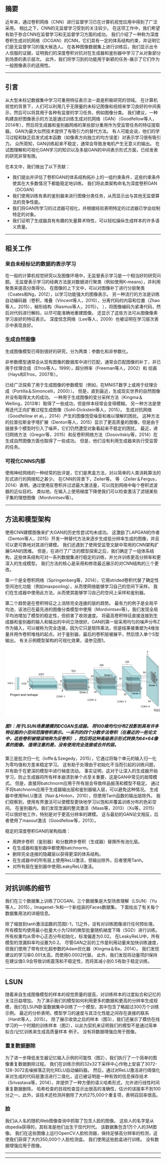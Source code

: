 ## 摘要

近年来，通过卷积网络（CNN）进行监督学习已在计算机视觉应用中得到了广泛采用。 相比之下，CNN的无监督学习受到的关注较少。 在这项工作中，我们希望有助于弥合CNN在监督学习和无监督学习方面的成功。 我们介绍了一种称为深度卷积生成对抗网络（DCGAN）的CNN，它们具有一定的体系结构约束，并证明它们是无监督学习的强大候选人。 在各种图像数据集上进行训练后，我们显示出令人信服的证据，证明我们的深度卷积对抗对在生成器和鉴别器中学习了从对象部分到场景的表示层次。 此外，我们将学习到的功能用于新颖的任务-展示了它们作为一般图像表示的适用性。

---

## 引言

从大型未标记数据集中学习可重用特征表示法一直是积极研究的领域。 在计算机视觉的背景下，人们可以利用几乎无限量的未标记图像和视频来学习良好的中间表示，然后可以将其用于各种有监督的学习任务，例如图像分类。 我们建议，一种构建良好图像表示的方法是通过训练生成对抗网络（GAN）（Goodfellow等人，2014年），然后将生成器和鉴别器网络的某些部分重用作为受监管任务的特征提取器。  GAN为最大似然技术提供了有吸引力的替代方法。
有人可能会说，他们的学习过程和缺乏启发式成本函数（如像素方向独立的均方误差）对表示学习很有吸引力。 众所周知，GAN训练起来不稳定，通常会导致发电机产生无意义的输出。
在试图理解和可视化GAN学习的知识以及多层GAN的中间表示形式方面，已经发表的研究非常有限。

在本文中，我们做出了以下贡献：
- 我们提出并评估了卷积GAN的体系结构拓扑上的一组约束条件，这些约束条件使其在大多数情况下都能稳定地训练。 我们将此类架构命名为深度卷积GAN（DCGAN）
- 我们使用训练有素的鉴别器来进行图像分类任务，从而显示出与其他无监督算法的竞争性能。
- 我们将GAN所学习的过滤器可视化，并根据经验表明特定的过滤器已学会绘制特定的对象。
- 我们证明了生成器具有有趣的矢量算术特性，可以轻松操纵生成样本的许多语义质量。


---
## 相关工作

### 来自未经标记的数据的表示学习

在一般的计算机视觉研究以及图像环境中，无监督表示学习是一个相当好的研究问题。 无监督表示学习的经典方法是对数据进行聚类（例如使用K-means），并利用聚类来提高分类得分。 在图像的上下文中，可以对图像补丁进行分层聚类（Coates和Ng，2012），以学习功能强大的图像表示。 另一种流行的方法是训练自动编码器（卷积，堆叠（Vincent等人，2010），分离代码的内容和位置（Zhao等人，2015），梯形结构（Rasmus等人，2015）。  ），将图像编码为紧凑代码，然后对代码进行解码，以尽可能准确地重建图像。 还显示了这些方法可从图像像素学习良好的特征表示。 深度信念网络（Lee等人，2009）也被证明在学习层次表示中表现良好。

### 生成自然图像

生成图像模型已得到很好的研究，分为两类：参数化和非参数化。

非参数模型通常会从现有图像的数据库中进行匹配，通常会匹配图像的补丁，并已用于纹理合成（Efros等人，1999），超分辨率（Freeman等人，2002）和 绘画（Hays和Efros，2007年）。

已经广泛探索了用于生成图像的参数模型（例如，在MNIST数字上或用于纹理合成（Portilla＆Simoncelli，2000））。 但是，直到最近，生成现实世界的自然图像并没有取得太大的成功。 一种用于生成图像的变分采样方法（Kingma＆Welling，2013年）取得了一些成功，但是样本经常会变得模糊。 另一种方法是使用迭代正向扩散过程生成图像（Sohl-Dickstein等人，2015）。 生成对抗网络（Goodfellow et al。，2014）产生的图像饱受噪音和难以理解的困扰。 这种方法的拉普拉斯金字塔扩展（Denton等人，2015）显示了更高质量的图像，但是由于链接多个模型时引入了噪声，它们仍然遭受对象看起来不稳定的困扰。 最近，递归网络方法（Gregor等，2015）和反卷积网络方法（Dosovitskiy等，2014）在生成自然图像方面也取得了一些成功。 但是，他们没有利用生成器来执行受监管的任务。

### 可视化CNNS内部

使用神经网络的一种经常的批评是，它们是黑盒方法，对以简单的人类消耗算法的形式进行的网络知之甚少。 在CNN的背景下，Zeiler等。 等 （Zeiler＆Fergus，2014）表明，通过使用反卷积并过滤最大激活量，可以找到网络中每个卷积滤波器的近似目的。 类似地，在输入上使用梯度下降使我们可以检查激活了滤镜某些子集的理想图像（Mordvintsev等）。


---
## 方法和模型架构



使用CNN建模图像来扩大GAN的历史性尝试均未成功。 这激励了LAPGAN的作者（Denton等人，2015）开发一种替代方法来逐步生成低分辨率生成的图像，并且可以更可靠地对其进行建模。 我们还遇到了使用受监管文献中常用的CNN架构扩展GAN的困难。 但是，在进行了广泛的模型探索之后，我们确定了一组体系结构，这些体系结构可对一系列数据集进行稳定的训练，并允许训练更高分辨率和更深入的生成模型。
我们方法的核心是采用和修改最近展示的对CNN结构的三个更改。

第一个是全卷积网络（Springenberg等，2014），它用strided卷积代替了确定性空间池化功能（例如maxpooling），从而使网络能够学习自己的空间下采样。 我们在生成器中使用此方法，从而使其能够学习自己的空间上采样和鉴别器。

第二个趋势是在卷积特征之上消除完全连接的层的趋势。
最有力的例子是全局平均池，该池已在最先进的图像分类模型中使用（Mordvintsev等）。我们发现全局平均池增加了模型的稳定性，但损害了收敛速度。 将最高卷积特征直接连接到生成器和鉴别器的输入和输出的中间立场很好。GAN的第一层采用均匀的噪声分布Z作为输入，可以被称为完全连接，因为它只是矩阵乘法，但是结果被重塑为4维张量并用作卷积堆栈的起点。对于鉴别器，最后的卷积层被展平，然后馈入单个S型输出。 有关示例模型架构的可视化效果，请参见图1。

![](图1.png)

##### 图1：用于LSUN场景建模的DCGAN生成器。 将100维均匀分布Z投影到具有许多特征图的小空间范围卷积表示。一系列的四个分数步法卷积（在最近的一些论文中，这些卷积被错误地称为反卷积），然后将这种高级表示形式转换为64×64像素的图像。 值得注意的是，没有使用完全连接或合并的层。

第三是批次归一化（Ioffe＆Szegedy，2015），它通过将每个单元的输入归一化为零均值和方差来稳定学习。 这有助于处理由于初始化不当而引起的训练问题，并有助于在更深的模型中进行梯度流动。 事实证明，这对于让深入的生成器开始学习，防止生成器将所有样本崩溃到单个点至关重要，这是GAN中常见的故障模式。 但是，直接将batchnorm应用于所有层会导致样品振荡和模型不稳定。 通过不将batchnorm应用于生成器输出层和鉴别器输入层，可以避免这种情况。
生成器中使用ReLU激活（Nair＆Hinton，2010），但使用Tanh函数的输出层除外。 我们观察到，使用有界激活可以使模型更快地学习以饱和并覆盖训练分布的色彩空间。 在鉴别器内，我们发现泄漏的整流激活（Maas等，2013）（Xu等，2015）可以很好地工作，特别是对于更高分辨率的建模。 这与最初的GAN论文相反，后者使用了maxout激活（Goodfellow等，2013）。

稳定的深度卷积GAN的架构指南：
- 用跨步卷积（鉴别器）和分数跨步卷积（生成器）替换所有池化层。
- 在生成器和鉴别器中都使用batchnorm。
- 删除完全连接的隐藏层以获得更深的体系结构。
- 在生成器中的所有层上使用ReLU激活，但输出除外，后者使用Tanh。
- 对所有层在鉴别器中使用LeakyReLU激活。



---
## 对抗训练的细节

我们在三个数据集上训练了DCGAN，三个数据集是大型场景理解（LSUN）（Yu等人，2015），Imagenet-1k和一个新组装的Faces数据集。 下面给出了有关每个数据集用法的详细信息。

除了缩放到tanh激活函数的范围[-1，1]之外，没有对训练图像进行任何预处理。 所有模型均使用最小批量大小为128的微型批量随机梯度下降（SGD）进行训练。所有权重均从零中心正态分布初始化，标准偏差为0.02。 在LeakyReLU中，所有模型的泄漏斜率均设置为0.2。
尽管GAN之前的工作是利用动量来加快训练速度，但我们使用了带有优化超参数的Adam优化器（Kingma＆Ba，2014）。 我们发现建议的学习率0.001太高，而使用0.0002代替。 此外，我们发现将动量项β1保持在建议值0.9会导致训练震荡和不稳定性，而将其减小到0.5有助于稳定训练。


---
## LSUN

随着来自生成图像模型的样本的视觉质量的提高，对训练样本的过度拟合和记忆的关注日益增加。 为了演示我们的模型如何利用更多的数据和更高的分辨率生成规模，我们在LSUN卧室数据集中训练了一个模型，其中包含了略超过300万个训练示例。 最近的分析表明，模型学习的速度与其泛化性能之间存在直接的联系（Hardt等人，2015）。 除了展示收敛之后的样本（图3），我们还展示了模仿在线学习的一个时期的训练样本（图2），以此为契机来证明我们的模型不是通过简单拟合/记忆训练来生成高质量样本 例子。 没有将数据增强应用于图像。

### 重复数据删除

为了进一步降低发生器记忆输入示例的可能性（图2），我们执行了一个简单的图像重复数据删除过程。 我们在训练示例的32x32下采样中心作物上安装了3072-128-3072去噪掉落正则化RELU自动编码器。 然后，通过对ReLU激活进行阈值化来对生成的代码层激活进行二值化，这已被证明是一种有效的信息保存技术（Srivastava等，2014），并提供了一种方便的语义哈希形式，允许进行线性时间重复数据删除。 哈希检查的目视检查显示出很高的准确性，估计的误报率不到100分之一。此外，该技术还检测并删除了大约275,000个重复项，表明召回率很高。

### 脸

我们从人名的随机Web图像查询中抓取了包含人脸的图像。 这些人的名字是从dbpedia获得的，其标准是他们出生于现代时代。
该数据集包含1万个人的3M图像。 我们在这些图像上运行OpenCV人脸检测器，保持足够高分辨率的检测，这使我们获得了大约350,000个人脸检测盒。 我们使用这些脸盒进行训练。 没有数据增强应用于图像。

---



---